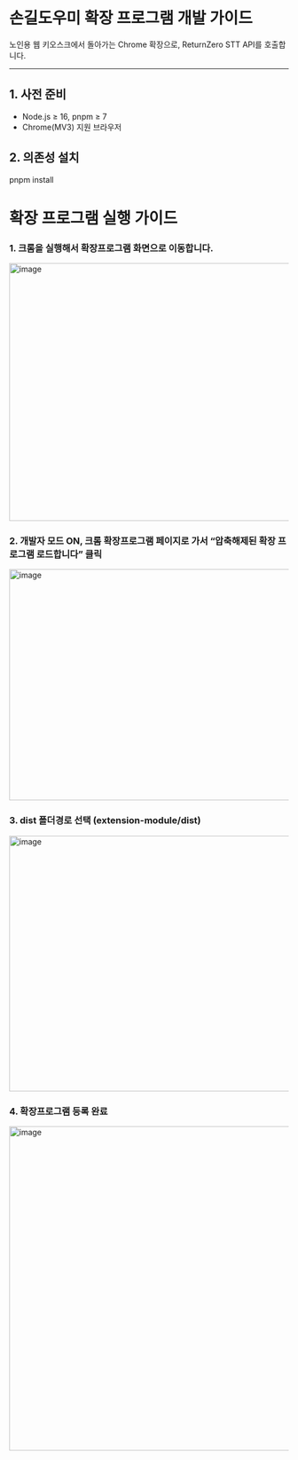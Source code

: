 # 손길도우미 확장 프로그램 개발 가이드

노인용 웹 키오스크에서 돌아가는 Chrome 확장으로, ReturnZero STT API를 호출합니다.

---

## 1. 사전 준비

- Node.js ≥ 16, pnpm ≥ 7
- Chrome(MV3) 지원 브라우저

## 2. 의존성 설치


pnpm install


# 확장 프로그램 실행 가이드

### 1. 크롬을 실행해서 확장프로그램 화면으로 이동합니다.
<img width="1095" height="465" alt="image" src="https://github.com/user-attachments/assets/9ec684ff-c4a2-4151-aea0-49a9b8d528f6" />

### 2. 개발자 모드 ON, 크롬 확장프로그램 페이지로 가서 “압축해제된 확장 프로그램 로드합니다” 클릭
<img width="1091" height="417" alt="image" src="https://github.com/user-attachments/assets/e93a0cd5-1386-41de-a2a1-fc1130bcebba" />

### 3. dist 폴더경로 선택 (extension-module/dist)
   <img width="695" height="461" alt="image" src="https://github.com/user-attachments/assets/2b7c7968-3a19-4367-af3e-940dc14bd18a" />
   
### 4. 확장프로그램 등록 완료
<img width="1095" height="585" alt="image" src="https://github.com/user-attachments/assets/78cb6b26-d3d5-4e90-8042-bad22bb51921" />
